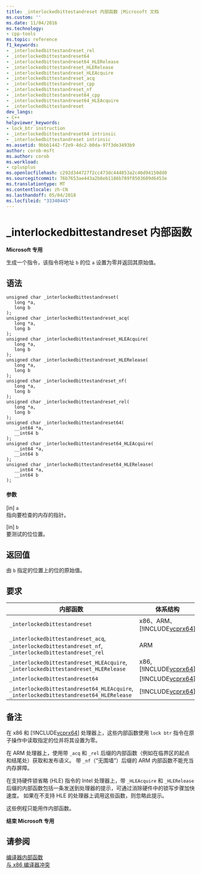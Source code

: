 ```yaml
---
title: _interlockedbittestandreset 内部函数 |Microsoft 文档
ms.custom: ''
ms.date: 11/04/2016
ms.technology:
- cpp-tools
ms.topic: reference
f1_keywords:
- _interlockedbittestandreset_rel
- _interlockedbittestandreset64
- _interlockedbittestandreset64_HLERelease
- _interlockedbittestandreset_HLERelease
- _interlockedbittestandreset_HLEAcquire
- _interlockedbittestandreset_acq
- _interlockedbittestandreset_cpp
- _interlockedbittestandreset_nf
- _interlockedbittestandreset64_cpp
- _interlockedbittestandreset64_HLEAcquire
- _interlockedbittestandreset
dev_langs:
- C++
helpviewer_keywords:
- lock_btr instruction
- _interlockedbittestandreset64 intrinsic
- _interlockedbittestandreset intrinsic
ms.assetid: 9bbb1442-f2e9-4dc2-b0da-97f3de3493b9
author: corob-msft
ms.author: corob
ms.workload:
- cplusplus
ms.openlocfilehash: c292d344727f2cc473dc444853a2c46d94150dd0
ms.sourcegitcommit: 76b7653ae443a2b8eb1186b789f8503609d6453e
ms.translationtype: MT
ms.contentlocale: zh-CN
ms.lasthandoff: 05/04/2018
ms.locfileid: "33340445"
---
```

# <a name="interlockedbittestandreset-intrinsic-functions"></a>_interlockedbittestandreset 内部函数
**Microsoft 专用**  
  
 生成一个指令，该指令将地址 `b` 的位 `a` 设置为零并返回其原始值。  
  
## <a name="syntax"></a>语法  
  
```  
unsigned char _interlockedbittestandreset(  
   long *a,  
   long b  
);  
unsigned char _interlockedbittestandreset_acq(  
   long *a,  
   long b  
);  
unsigned char _interlockedbittestandreset_HLEAcquire(  
   long *a,  
   long b  
);  
unsigned char _interlockedbittestandreset_HLERelease(  
   long *a,  
   long b  
);  
unsigned char _interlockedbittestandreset_nf(  
   long *a,  
   long b  
);  
unsigned char _interlockedbittestandreset_rel(  
   long *a,  
   long b  
);   
unsigned char _interlockedbittestandreset64(  
   __int64 *a,  
   __int64 b  
);   
unsigned char _interlockedbittestandreset64_HLEAcquire(  
   __int64 *a,  
   __int64 b  
);  
unsigned char _interlockedbittestandreset64_HLERelease(  
   __int64 *a,  
   __int64 b  
);  
```  
  
#### <a name="parameters"></a>参数  
 [in] `a`  
 指向要检查的内存的指针。  
  
 [in] `b`  
 要测试的位位置。  
  
## <a name="return-value"></a>返回值  
 由 `b` 指定的位置上的位的原始值。  
  
## <a name="requirements"></a>要求  
  
|内部函数|体系结构|Header|  
|---------------|------------------|------------|  
|`_interlockedbittestandreset`|x86、ARM、[!INCLUDE[vcprx64](../assembler/inline/includes/vcprx64_md.md)]|\<intrin.h>|  
|`_interlockedbittestandreset_acq`, `_interlockedbittestandreset_nf`, `_interlockedbittestandreset_rel`|ARM|\<intrin.h>|  
|`_interlockedbittestandreset_HLEAcquire`, `_interlockedbittestandreset_HLERelease`|x86, [!INCLUDE[vcprx64](../assembler/inline/includes/vcprx64_md.md)]|\<immintrin.h>|  
|`_interlockedbittestandreset64`|[!INCLUDE[vcprx64](../assembler/inline/includes/vcprx64_md.md)]|\<intrin.h>|  
|`_interlockedbittestandreset64_HLEAcquire`, `_interlockedbittestandreset64_HLERelease`|[!INCLUDE[vcprx64](../assembler/inline/includes/vcprx64_md.md)]|\<immintrin.h>|  
  
## <a name="remarks"></a>备注  
 在 x86 和 [!INCLUDE[vcprx64](../assembler/inline/includes/vcprx64_md.md)] 处理器上，这些内部函数使用 `lock btr` 指令在原子操作中读取指定的位并将其设置为零。  
  
 在 ARM 处理器上，使用带 `_acq` 和 `_rel` 后缀的内部函数（例如在临界区的起点和结尾处）获取和发布语义。 带 `_nf`（“无围墙”）后缀的 ARM 内部函数不能充当内存屏障。  
  
 在支持硬件锁省略 (HLE) 指令的 Intel 处理器上，带 `_HLEAcquire` 和 `_HLERelease` 后缀的内部函数包括一条发送到处理器的提示，可通过消除硬件中的锁写步骤加快速度。 如果在不支持 HLE 的处理器上调用这些函数，则忽略此提示。  
  
 这些例程只能用作内部函数。  
  
**结束 Microsoft 专用**  
  
## <a name="see-also"></a>请参阅  
 [编译器内部函数](../intrinsics/compiler-intrinsics.md)   
 [与 x86 编译器冲突](../build/conflicts-with-the-x86-compiler.md)